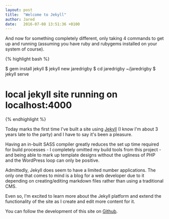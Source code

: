 ```yaml
---
layout: post
title:  "Welcome to Jekyll"
author: Jared
date:   2016-07-08 13:51:36 +0100
---
```



And now for something completely different, only taking 4 commands to get up and running (assuming you have ruby and rubygems installed on your system of course).

{% highlight bash %}

$ gem install jekyll
$ jekyll new jaredrigby
$ cd jaredrigby
~/jaredrigby $ jekyll serve

# local jekyll site running on localhost:4000

{% endhighlight %}

Today marks the first time I've built a site using [Jekyll](https://jekyllrb.com/) (I know I'm about 3 years late to the party) and I have to say it's been a pleasure.

Having an in-built SASS compiler greatly reduces the set up time required for build processes - I completely omitted my build tools from this project - and being able to mark up template designs without the ugliness of PHP and the WordPress loop can only be positive.

Admittedly, Jekyll does seem to have a limited number applications. The only one that comes to mind is a blog for a web developer due to it depending on creating/editing markdown files rather than using a traditional CMS.

Even so, I'm excited to learn more about the Jekyll platform and extend the functionality of the site as I create and edit more content for it.

You can follow the development of this site on [Github](https://github.com/jazibobs/jazibobs.github.io).